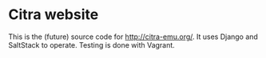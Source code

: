 # Citra website
This is the (future) source code for http://citra-emu.org/. It uses Django and
SaltStack to operate. Testing is done with Vagrant. 
